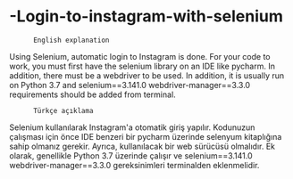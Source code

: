 # -Login-to-instagram-with-selenium


          English explanation
Using Selenium, automatic login to Instagram is done.
For your code to work, you must first have the selenium library on an IDE like pycharm.
In addition, there must be a webdriver to be used.
In addition, it is usually run on Python 3.7 and selenium==3.141.0 webdriver-manager==3.3.0 requirements should be added from terminal.

 
          Türkçe açıklama
Selenium kullanılarak Instagram'a otomatik giriş yapılır.
Kodunuzun çalışması için önce IDE benzeri bir pycharm üzerinde selenyum kitaplığına sahip olmanız gerekir.
Ayrıca, kullanılacak bir web sürücüsü olmalıdır.
Ek olarak, genellikle Python 3.7 üzerinde çalışır ve selenium==3.141.0 webdriver-manager==3.3.0 gereksinimleri terminalden eklenmelidir.
